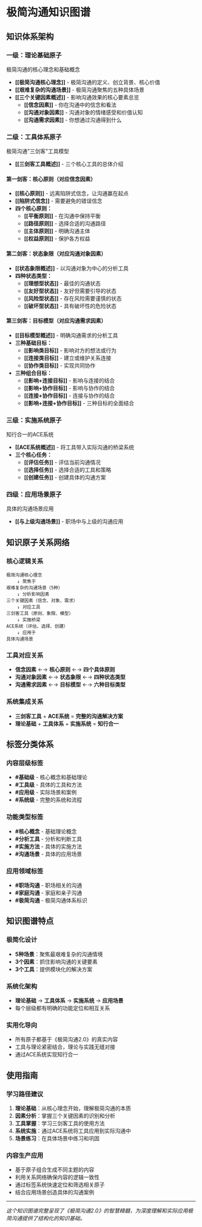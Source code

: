 # 极简沟通知识图谱

## 知识体系架构

### 一级：理论基础原子
极简沟通的核心理念和基础概念

- **[[极简沟通核心理念]]** - 极简沟通的定义、创立背景、核心价值
- **[[艰难复杂的沟通场景]]** - 极简沟通聚焦的五种具体场景
- **[[三个关键因素概述]]** - 影响沟通效果的核心要素总览
  - **[[信念因素]]** - 你在沟通中的信念和看法
  - **[[沟通对象因素]]** - 沟通对象的情绪感受和价值认知
  - **[[沟通需求因素]]** - 你想通过沟通得到什么

### 二级：工具体系原子
极简沟通"三剑客"工具模型

- **[[三剑客工具概述]]** - 三个核心工具的总体介绍

#### 第一剑客：核心原则（对应信念因素）
- **[[核心原则]]** - 远离陷阱式信念，让沟通赢在起点
- **[[陷阱式信念]]** - 需要避免的错误信念
- **四个核心原则：**
  - **[[平衡原则]]** - 在沟通中保持平衡
  - **[[路径原则]]** - 选择合适的沟通路径
  - **[[主体原则]]** - 明确沟通主体
  - **[[权益原则]]** - 保护各方权益

#### 第二剑客：状态象限（对应沟通对象因素）
- **[[状态象限概述]]** - 以沟通对象为中心的分析工具
- **四种状态类型：**
  - **[[理想型状态]]** - 最佳的沟通状态
  - **[[友好型状态]]** - 友好但需要引导的状态
  - **[[风险型状态]]** - 存在风险需要谨慎的状态
  - **[[破坏型状态]]** - 具有破坏性的危险状态

#### 第三剑客：目标模型（对应沟通需求因素）
- **[[目标模型概述]]** - 明确沟通需求的分析工具
- **三种基础目标：**
  - **[[影响类目标]]** - 影响对方的想法或行为
  - **[[连接类目标]]** - 建立或维护关系连接
  - **[[协作类目标]]** - 实现共同协作
- **三种组合目标：**
  - **[[影响+连接目标]]** - 影响与连接的结合
  - **[[影响+协作目标]]** - 影响与协作的结合
  - **[[连接+协作目标]]** - 连接与协作的结合
  - **[[影响+连接+协作目标]]** - 三种目标的全面结合

### 三级：实施系统原子
知行合一的ACE系统

- **[[ACE系统概述]]** - 将工具带入实际沟通的桥梁系统
- **三个核心任务：**
  - **[[评估任务]]** - 评估当前沟通情况
  - **[[选择任务]]** - 选择合适的工具和策略
  - **[[创建任务]]** - 创建具体的沟通方案

### 四级：应用场景原子
具体的沟通场景应用

- **[[与上级沟通场景]]** - 职场中与上级的沟通应用

## 知识原子关系网络

### 核心逻辑关系
```
极简沟通核心理念
    ↓ 聚焦于
艰难复杂的沟通场景（5种）
    ↓ 分析影响因素
三个关键因素（信念、对象、需求）
    ↓ 对应工具
三剑客工具（原则、象限、模型）
    ↓ 实施桥梁
ACE系统（评估、选择、创建）
    ↓ 应用于
具体沟通场景
```

### 工具对应关系
- **信念因素** ←→ **核心原则** ←→ **四个具体原则**
- **沟通对象因素** ←→ **状态象限** ←→ **四种状态类型**
- **沟通需求因素** ←→ **目标模型** ←→ **六种目标类型**

### 系统集成关系
- **三剑客工具** + **ACE系统** = **完整的沟通解决方案**
- **理论基础** + **工具体系** + **实施系统** = **知行合一**

## 标签分类体系

### 内容层级标签
- **#基础级** - 核心概念和基础理论
- **#工具级** - 具体的工具和方法
- **#应用级** - 实际场景和案例
- **#系统级** - 完整的系统和流程

### 功能类型标签
- **#核心概念** - 基础理论概念
- **#分析工具** - 分析和判断工具
- **#实施方法** - 具体的实施方法
- **#沟通场景** - 具体的应用场景

### 应用领域标签
- **#职场沟通** - 职场相关的沟通
- **#家庭沟通** - 家庭和亲子沟通
- **#极简沟通** - 极简沟通体系标识

## 知识图谱特点

### 极简化设计
- **5种场景**：聚焦最艰难复杂的沟通情境
- **3个因素**：抓住影响沟通的关键要素
- **3个工具**：提供模块化的解决方案

### 系统化架构
- **理论基础** → **工具体系** → **实施系统** → **应用场景**
- 每个层级都有明确的功能定位和相互关系

### 实用化导向
- 所有原子都基于《极简沟通2.0》的真实内容
- 工具与理论紧密结合，理论与实践无缝对接
- 通过ACE系统实现知行合一

## 使用指南

### 学习路径建议
1. **理论基础**：从核心理念开始，理解极简沟通的本质
2. **因素分析**：掌握三个关键因素的识别和分析
3. **工具掌握**：学习三剑客工具的使用方法
4. **系统实施**：通过ACE系统将工具应用到实际沟通中
5. **场景练习**：在具体场景中练习和巩固

### 内容生产应用
- 基于原子组合生成不同主题的内容
- 利用关系网络确保内容的逻辑一致性
- 通过标签系统快速定位和筛选相关原子
- 结合应用场景创造具体的沟通案例

---

*这个知识图谱完整呈现了《极简沟通2.0》的智慧精髓，为深度理解和实际应用极简沟通提供了结构化的知识基础。*